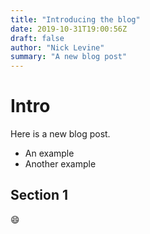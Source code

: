 ```yaml
---
title: "Introducing the blog"
date: 2019-10-31T19:00:56Z
draft: false
author: "Nick Levine"
summary: "A new blog post"
---
```


# Intro
Here is a new blog post.

* An example
* Another example	

## Section 1
:smile: